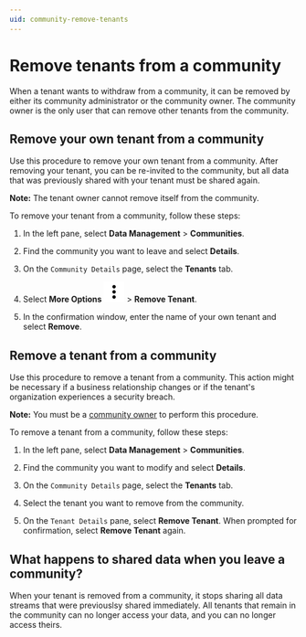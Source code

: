 ```yaml
---
uid: community-remove-tenants
---
```


# Remove tenants from a community

When a tenant wants to withdraw from a community, it can be removed by either its community administrator or the community owner. The community owner is the only user that can remove other tenants from the community.

## Remove your own tenant from a community

Use this procedure to remove your own tenant from a community. After removing your tenant, you can be re-invited to the community, but all data that was previously shared with your tenant must be shared again. 

**Note:** The tenant owner cannot remove itself from the community.

To remove your tenant from a community, follow these steps:

1. In the left pane, select **Data Management** > **Communities**.

1. Find the community you want to leave and select **Details**.

1. On the `Community Details` page, select the **Tenants** tab.

1. Select **More Options** ![More Options](../_icons/dots-vertical.svg) > **Remove Tenant**.

1. In the confirmation window, enter the name of your own tenant and select **Remove**.

## Remove a tenant from a community

Use this procedure to remove a tenant from a community. This action might be necessary if a business relationship changes or if the tenant's organization experiences a security breach.

**Note:** You must be a [community owner](xref:ccRoles#community-owner-preview) to perform this procedure.

To remove a tenant from a community, follow these steps:

1. In the left pane, select **Data Management** > **Communities**.

1. Find the community you want to modify and select **Details**.

1. On the `Community Details` page, select the **Tenants** tab.

1. Select the tenant you want to remove from the community. 

1. On the `Tenant Details` pane, select **Remove Tenant**. When prompted for confirmation, select **Remove Tenant** again.

## What happens to shared data when you leave a community? 

When your tenant is removed from a community, it stops sharing all data streams that were previouslsy shared immediately. All tenants that remain in the community can no longer access your data, and you can no longer access theirs.
